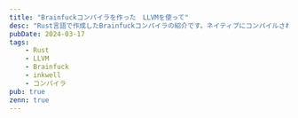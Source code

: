 ```yaml
---
title: "Brainfuckコンパイラを作った　LLVMを使って"
desc: "Rust言語で作成したBrainfuckコンパイラの紹介です。ネイティブにコンパイルされ、最適化が効くので、高速に動作します。"
pubDate: 2024-03-17
tags:
    - Rust
    - LLVM
    - Brainfuck
    - inkwell
    - コンパイラ
pub: true
zenn: true
---
```

